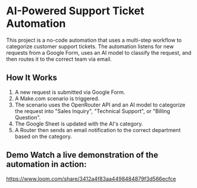 # AI-Powered Support Ticket Automation

This project is a no-code automation that uses a multi-step workflow to categorize customer support tickets. The automation listens for new requests from a Google Form, uses an AI model to classify the request, and then routes it to the correct team via email.

## How It Works

1. A new request is submitted via Google Form.
2. A Make.com scenario is triggered.
3. The scenario uses the OpenRouter API and an AI model to categorize the request into "Sales Inquiry", "Technical Support", or "Billing Question".
4. The Google Sheet is updated with the AI's category.
5. A Router then sends an email notification to the correct department based on the category.
   
## Demo Watch a live demonstration of the automation in action:
https://www.loom.com/share/3412a4f83aa4498484879f3d566ecfce
